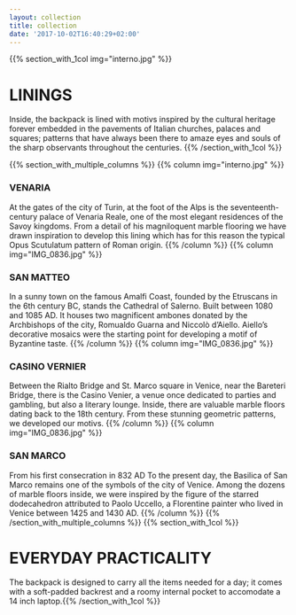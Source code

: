 ```yaml
---
layout: collection
title: collection
date: '2017-10-02T16:40:29+02:00'
---
```


{{% section_with_1col img="interno.jpg" %}}
# LININGS
Inside, the backpack is lined with motivs inspired by the cultural heritage forever embedded in the pavements of Italian churches, palaces and squares; patterns that have always been there to amaze eyes and souls of the sharp observants throughout the centuries.
{{% /section_with_1col %}}


{{% section_with_multiple_columns %}}
{{% column img="interno.jpg" %}}
### VENARIA
At the gates of the city of Turin, at the foot of the Alps is the seventeenth-century palace of Venaria Reale, one of the most elegant residences of the Savoy kingdoms. From a detail of his magniloquent marble flooring we have drawn inspiration to develop this lining which has for this reason the typical Opus Scutulatum pattern of Roman origin.
{{% /column %}}
{{% column img="IMG_0836.jpg" %}}
### SAN MATTEO
In a sunny town on the famous Amalfi Coast, founded by the Etruscans in the 6th century BC, stands the Cathedral of Salerno. Built between 1080 and 1085 AD. It houses two magnificent ambones donated by the Archbishops of the city, Romualdo Guarna and Niccolò d’Aiello. Aiello’s decorative mosaics were the starting point for developing a motif of Byzantine taste.
{{% /column %}}
{{% column img="IMG_0836.jpg" %}}
### CASINO VERNIER
Between the Rialto Bridge and St. Marco square in Venice, near the Bareteri Bridge, there is the Casino Venier, a venue once dedicated to parties and gambling, but also a literary lounge. Inside, there are valuable marble floors dating back to the 18th century. From these stunning geometric patterns, we developed our motivs.
{{% /column %}}
{{% column img="IMG_0836.jpg" %}}
### SAN MARCO
From his first consecration in 832 AD To the present day, the Basilica of San Marco remains one of the symbols of the city of Venice. Among the dozens of marble floors inside, we were inspired by the figure of the starred dodecahedron attributed to Paolo Uccello, a Florentine painter who lived in Venice between 1425 and 1430 AD.
{{% /column %}}
{{% /section_with_multiple_columns %}}
{{% section_with_1col %}}
# EVERYDAY PRACTICALITY
The backpack is designed to carry all the items needed for a day; it comes with a soft-padded backrest and a roomy internal pocket to accomodate a 14 inch laptop.{{% /section_with_1col %}}
